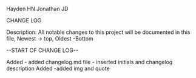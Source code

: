 Hayden HN
Jonathan JD

CHANGE LOG

Description: All notable changes to this project will be documented in this file, Newest -> top, Oldest -Bottom 

--START OF CHANGE LOG--

Added
    - added changelog.md file
      - inserted initials and changelog description 
Added
    -added img and quote

    
